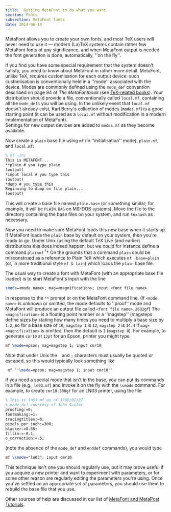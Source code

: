 ```yaml
---
title:  Getting MetaFont to do what you want
section: Fonts
subsection: MetaFont fonts
date: 2014-06-10
---
```


MetaFont allows you to create your own fonts, and most TeX users
will never need to use it&nbsp;&mdash; modern (La)TeX systems contain
rather few MetaFont fonts of any significance, and when MetaFont output is
needed the font generation is done, automatically, ''on the fly''.

If you find you have some special requirement that the system doesn't
satisfy, you need to know about MetaFont in rather more detail.  MetaFont,
unlike TeX, requires customisation for each output device: such
customisation is conventionally held in a ''mode'' associated with the
device.  Modes are commonly defined using the `mode_def`
convention described on page&nbsp;94 of _The MetaFontbook_ 
(see [TeX-related books](FAQ-other-books.md)).  Your
distribution should provide
a file, conventionally called `local.mf`, containing all the
`mode_def`s you will be using. In the unlikely event that
`local.mf` doesn't already exist, Karl Berry's collection of
modes (`modes.mf`) is a good starting point 
(it can be used as a `local.mf` without modification in a
modern implementation of MetaFont).  
Settings for new output devices are added to `modes.mf` as they
become available.

Now create
a `plain` base file using `mf` (in ''initialisation''
mode), `plain.mf`, and `local.mf`: 
```latex
% mf -ini
This is METAFONT...
**plain # you type plain
(output)
*input local # you type this
(output)
*dump # you type this
Beginning to dump on file plain...
(output)
```
This will create a base file named `plain.base` (or something
similar; for example, it will be `PLAIN.BAS` on MS-DOS
systems).  Move the file to the directory containing the base files on
your system, and run `texhash` as necessary.

Now you need to make sure MetaFont loads this new base when it starts up. If
MetaFont loads the `plain` base by default on your system, then you're
ready to go. Under Unix (using the default TeX&nbsp;Live (and earlier)
distributions this does indeed happen, but we could for instance
define a command `plainmf`
<sup class="fmk">&dagger;</sup><span class="footnote">&dagger; 
  On the grounds that a command `plain` could be misconstrued
  as a reference to Plain TeX
</span>
which executes `mf -base=plain` (or, in more traditional
style `mf & lain`) which loads the `plain` base
file.

The usual way to create a font with MetaFont (with an appropriate base
file loaded) is to start MetaFont's input with the
line
```latex
\mode=<mode name>; mag=<magnification>; input <font file name>
```
in response to the `**` prompt or on the MetaFont command line. (If
`<mode name>` is unknown or omitted, the mode defaults to
''proof'' mode and MetaFont will produce an output file called 
`<font file name>.2602gf`)
The `<magnification>` is a floating point number or a
''magstep'' (magsteps define sizes by stating how many times you need to
multiply a base size by `1.2`, so for a base size of
`10`, `magstep 1` is `12`, `magstep 2` is
`14.4`
If `mag=<magnification>` is omitted, then the default
is `1`&nbsp;(`magstep 0`).  For example, to generate
`cmr10` at `12pt` for an Epson,
printer you might type
```latex
mf \mode=epson; mag=magstep 1; input cmr10
```
Note that under Unix the ` ` and `;`
characters must usually be quoted or escaped, so this would typically
look something like
```latex
 mf ''\mode=epson; mag=magstep 1; input cmr10''
```
If you need a special mode that isn't in the base, you can put its
commands in a file (e.g., `ln03.mf`) and invoke it on the
fly with the `\smode` command.  For example, to create
`cmr10.300gf` for an LN03 printer, using the file
```latex
% This is ln03.mf as of 1990/02/27
% mode_def courtesy of John Sauter
proofing:=0;
fontmaking:=1;
tracingtitles:=0;
pixels_per_inch:=300;
blacker:=0.65;
fillin:=-0.1;
o_correction:=.5;
```
(note the absence of the `mode_def` and `enddef`
commands), you would type
```latex
mf \smode="ln03"; input cmr10
```
This technique isn't one you should regularly use, but it may
prove useful if you acquire a new printer and want to experiment with
parameters, or for some other reason are regularly editing the
parameters you're using.  Once you've settled on an appropriate set of
parameters, you should use them to rebuild the base file that you use.

Other sources of help are discussed in our list of 
[MetaFont and MetaPost Tutorials](FAQ-mfptutorials.md).


